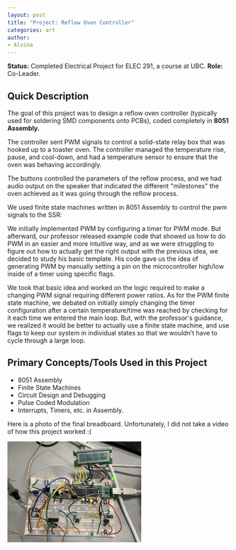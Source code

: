 ```yaml
---
layout: post
title: "Project: Reflow Oven Controller"
categories: art
author:
- Alvina
---
```


<b>Status:</b> Completed Electrical Project for ELEC 291, a course at UBC. <b>Role:</b> Co-Leader. 

## Quick Description

The goal of this project was to design a reflow oven controller (typically used for soldering SMD components onto PCBs), coded completely in <b>8051 Assembly.</b>

The controller sent PWM signals to control a solid-state relay box that was hooked up to a toaster oven. The controller managed the temperature rise, pause, and cool-down, and had a temperature sensor to ensure that the oven was behaving accordingly. 

The buttons controlled the parameters of the reflow process, and we had audio output on the speaker that indicated the different "milestones" the oven achieved as it was going through the reflow process. 

We used finite state machines written in 8051 Assembly to control the pwm signals to the SSR:

We initially implemented PWM by configuring a timer for PWM mode. But afterward, our professor released example code that showed us how to do PWM in an easier and more intuitive way, and as we were struggling to figure out how to actually get the right output with the previous idea, we decided to study his basic template. His code gave us the idea of generating PWM by manually setting a pin on the microcontroller high/low inside of a timer using specific flags. 

We took that basic idea and worked on the logic required to make a changing PWM signal requiring different power ratios. As for the PWM finite state machine, we debated on initially simply changing the timer configuration after a certain temperature/time was reached by checking for it each time we entered the main loop. But, with the professor's guidance, we realized it would be better to actually use a finite state machine, and use flags to keep our system in individual states so that we wouldn’t have to cycle through a large loop.

## Primary Concepts/Tools Used in this Project

* 8051 Assembly
* Finite State Machines
* Circuit Design and Debugging
* Pulse Coded Modulation
* Interrupts, Timers, etc. in Assembly.

Here is a photo of the final breadboard. Unfortunately, I did not take a video of how this project worked :(

<img src="/assets/images/reflow_oven_2.jpg" style="width:60%">
  



